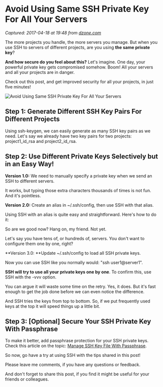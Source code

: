 # Avoid Using Same SSH Private Key For All Your Servers

_Captured: 2017-04-18 at 19:48 from [dzone.com](https://dzone.com/articles/avoid-using-same-ssh-private-key-for-all-your-serv?edition=293881&utm_source=Daily%20Digest&utm_medium=email&utm_campaign=dd%202017-04-18)_

The more projects you handle, the more servers you manage. But when you use SSH to servers of different projects, are you using **the same private key**?

**And how secure do you feel about this?** Let's imagine. One day, your powerful private key gets compromised somehow. Boom! All your servers and all your projects are in danger.

Check out this post, and get improved security for all your projects, in just five minutes!

![Avoid Using Same SSH Private Key For All Your Servers](http://www.dennyzhang.com/wp-content/uploads/denny/ssh_private_key.png)

## **Step 1: Generate Different SSH Key Pairs For Different Projects**

Using ssh-keygen, we can easily generate as many SSH key pairs as we need. Let's say we already have two key pairs for two projects: project1_id_rsa and project2_id_rsa.

## **Step 2: Use Different Private Keys Selectively but in an Easy Way!**

**Version 1.0:** We need to manually specify a private key when we send an SSH to different servers.

It works, but typing those extra characters thousands of times is not fun. And it's pointless.

**Version 2.0:** Create an alias in ~/.ssh/config, then use SSH with that alias.

Using SSH with an alias is quite easy and straightforward. Here's how to do it:

So are we good now? Hang on, my friend. Not yet.

Let's say you have tens of, or hundreds of, servers. You don't want to configure them one by one, right?

**Version 3.0: **Update ~/.ssh/config to load all SSH private keys.

Now you can use SSH like you normally would: "ssh user1@server1".

**SSH will try to use all your private keys one by one**. To confirm this, use SSH with the -vvv option.

You can argue it will waste some time on the retry. Yes, it does. But it's fast enough to get the job done before we can even notice the difference.

And SSH tries the keys from top to bottom. So, if we put frequently used keys at the top it will speed things up a little bit.

## **Step 3: [Optional] Secure Your SSH Private Key With Passphrase**

To make it better, add passphrase protection for your SSH private keys. Check this article on the topic: [Manage SSH Key File With Passphrase](https://dzone.com/articles/manage-ssh-key-file-with-passphrase).

So now, go have a try at using SSH with the tips shared in this post!

Please leave me comments, if you have any questions or feedback.

And don't forget to share this post, if you find it might be useful for your friends or colleagues.
